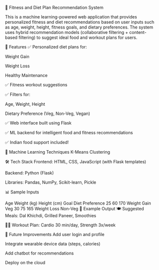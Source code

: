 🥗 Fitness and Diet Plan Recommendation System

This is a machine learning-powered web application that provides personalized fitness and diet recommendations based on user inputs such as age, weight, height, fitness goals, and dietary preferences. The system uses hybrid recommendation models (collaborative filtering + content-based filtering) to suggest ideal food and workout plans for users.

🚀 Features
✅ Personalized diet plans for:

Weight Gain

Weight Loss

Healthy Maintenance

✅ Fitness workout suggestions

✅ Filters for:

Age, Weight, Height

Dietary Preference (Veg, Non-Veg, Vegan)

✅ Web interface built using Flask

✅ ML backend for intelligent food and fitness recommendations

✅ Indian food support included!

🧠 Machine Learning Techniques
K-Means Clustering

🛠 Tech Stack
Frontend: HTML, CSS, JavaScript (with Flask templates)

Backend: Python (Flask)

Libraries: Pandas, NumPy, Scikit-learn, Pickle


📊 Sample Inputs

Age	Weight (kg)	Height (cm)	Goal	Diet Preference
25	60	170	Weight Gain	Veg
30	75	165	Weight Loss	Non-Veg
🧪 Example Output
🍽️ Suggested Meals: Dal Khichdi, Grilled Paneer, Smoothies

🏋️‍♂️ Workout Plan: Cardio 30 min/day, Strength 3x/week

📌 Future Improvements
Add user login and profile

Integrate wearable device data (steps, calories)

Add chatbot for recommendations

Deploy on the cloud
